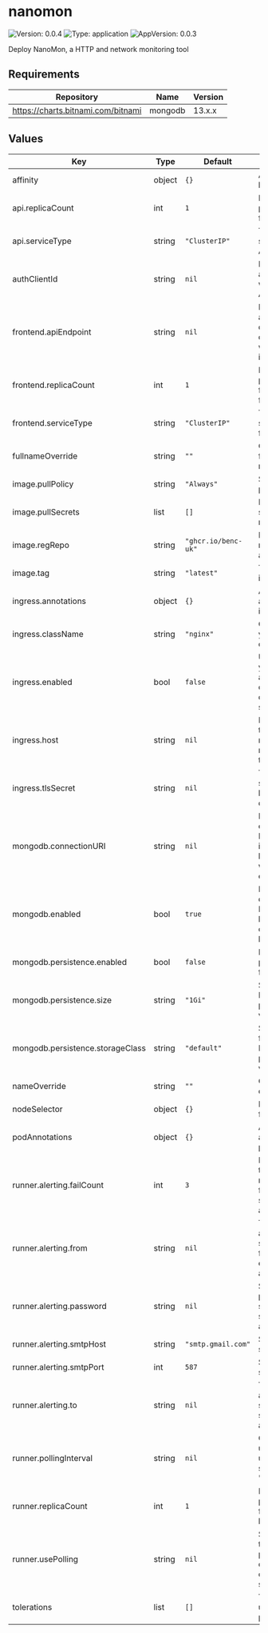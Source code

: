 # nanomon

![Version: 0.0.4](https://img.shields.io/badge/Version-0.0.4-informational?style=flat-square) ![Type: application](https://img.shields.io/badge/Type-application-informational?style=flat-square) ![AppVersion: 0.0.3](https://img.shields.io/badge/AppVersion-0.0.3-informational?style=flat-square)

Deploy NanoMon, a HTTP and network monitoring tool

## Requirements

| Repository | Name | Version |
|------------|------|---------|
| https://charts.bitnami.com/bitnami | mongodb | 13.x.x |

## Values

| Key | Type | Default | Description |
|-----|------|---------|-------------|
| affinity | object | `{}` | Affinity used by all pods |
| api.replicaCount | int | `1` | Number of pod replicas for the API |
| api.serviceType | string | `"ClusterIP"` | Type of service for the API |
| authClientId | string | `nil` | Enable authentication with an Azure AD app id |
| frontend.apiEndpoint | string | `nil` | Endpoint to access the deployed API, don't set when using ingress |
| frontend.replicaCount | int | `1` | Number of pod replicas for the frontend host |
| frontend.serviceType | string | `"ClusterIP"` | Type of service for the frontend |
| fullnameOverride | string | `""` | Override the full release name |
| image.pullPolicy | string | `"Always"` | Set the image pull policy |
| image.pullSecrets | list | `[]` | Image pull secrets if needed |
| image.regRepo | string | `"ghcr.io/benc-uk"` | Registry & repo prefix for all images |
| image.tag | string | `"latest"` | Tag for all images |
| ingress.annotations | object | `{}` | Annotations applied to the ingress |
| ingress.className | string | `"nginx"` | Class name of your ingress controller |
| ingress.enabled | bool | `false` | Use a Ingress, you will need an ingress controller deployed and setup |
| ingress.host | string | `nil` | Hostname for the ingress rules, strongly recommended to set |
| ingress.tlsSecret | string | `nil` | TLS cert secret name, leave blank to disable TLS |
| mongodb.connectionURI | string | `nil` | Point to an existing MongoDB instance, leave blank when enabled=true |
| mongodb.enabled | bool | `true` | Enable deploying MongoDB, leave connectionURI blank if true |
| mongodb.persistence.enabled | bool | `false` | Enable persistence for MongoDB |
| mongodb.persistence.size | string | `"1Gi"` | Size of the MongoDB persistent volume |
| mongodb.persistence.storageClass | string | `"default"` | Storage class for the MongoDB persistent volume |
| nameOverride | string | `""` | Override the chart name |
| nodeSelector | object | `{}` | Node selector for all pods |
| podAnnotations | object | `{}` | Annotations applied to all pods |
| runner.alerting.failCount | int | `3` | How many times a monitor can fail before sending an alert |
| runner.alerting.from | string | `nil` | The email address to send alerts from, set to enable alerting |
| runner.alerting.password | string | `nil` | SMTP password for sending alerts, set to enable alerting |
| runner.alerting.smtpHost | string | `"smtp.gmail.com"` | SMTP host for sending alerts |
| runner.alerting.smtpPort | int | `587` | SMTP port for sending alerts |
| runner.alerting.to | string | `nil` | The email address to send alerts to, set to enable alerting |
| runner.pollingInterval | string | `nil` | Only set when using polling, use a duration string, e.g. "5s" |
| runner.replicaCount | int | `1` | Number of pod replicas for the runner, best left as 1 |
| runner.usePolling | string | `nil` | Set to "true" to using DB polling instead of MongoDB change streams |
| tolerations | list | `[]` | Tolerations used by all pods |

